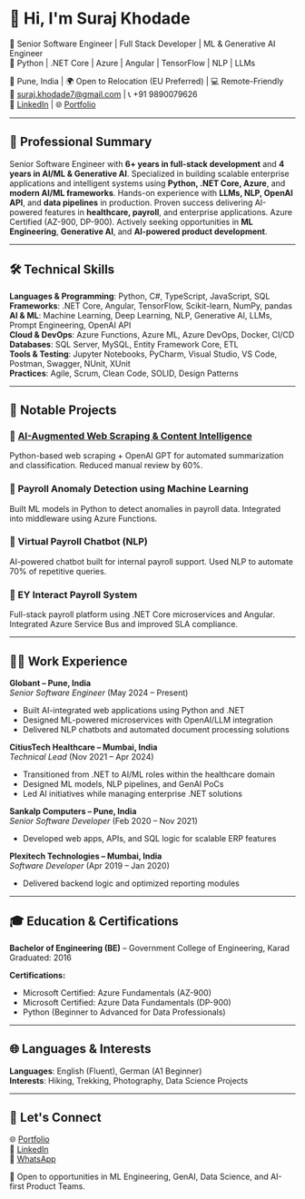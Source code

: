 # 👋 Hi, I'm Suraj Khodade

🚀 Senior Software Engineer | Full Stack Developer | ML & Generative AI Engineer  
🧠 Python | .NET Core | Azure | Angular | TensorFlow | NLP | LLMs  

📍 Pune, India | 🌍 Open to Relocation (EU Preferred) | 💻 Remote-Friendly  
📧 [suraj.khodade7@gmail.com](mailto:suraj.khodade7@gmail.com) | 📞 +91 9890079626  
🔗 [LinkedIn](https://linkedin.com/in/surajkhodade) | 🌐 [Portfolio](https://dev-persona.vercel.app)

---

## 💼 Professional Summary

Senior Software Engineer with **6+ years in full-stack development** and **4 years in AI/ML & Generative AI**. Specialized in building scalable enterprise applications and intelligent systems using **Python, .NET Core, Azure**, and **modern AI/ML frameworks**. Hands-on experience with **LLMs, NLP, OpenAI API**, and **data pipelines** in production. Proven success delivering AI-powered features in **healthcare, payroll**, and enterprise applications. Azure Certified (AZ-900, DP-900). Actively seeking opportunities in **ML Engineering**, **Generative AI**, and **AI-powered product development**.

---

## 🛠️ Technical Skills

**Languages & Programming**: Python, C#, TypeScript, JavaScript, SQL  
**Frameworks**: .NET Core, Angular, TensorFlow, Scikit-learn, NumPy, pandas  
**AI & ML**: Machine Learning, Deep Learning, NLP, Generative AI, LLMs, Prompt Engineering, OpenAI API  
**Cloud & DevOps**: Azure Functions, Azure ML, Azure DevOps, Docker, CI/CD  
**Databases**: SQL Server, MySQL, Entity Framework Core, ETL  
**Tools & Testing**: Jupyter Notebooks, PyCharm, Visual Studio, VS Code, Postman, Swagger, NUnit, XUnit  
**Practices**: Agile, Scrum, Clean Code, SOLID, Design Patterns

---

## 🧩 Notable Projects

### 🔹 [AI-Augmented Web Scraping & Content Intelligence](https://dev-persona.vercel.app)
Python-based web scraping + OpenAI GPT for automated summarization and classification. Reduced manual review by 60%.

### 🔹 Payroll Anomaly Detection using Machine Learning
Built ML models in Python to detect anomalies in payroll data. Integrated into middleware using Azure Functions.

### 🔹 Virtual Payroll Chatbot (NLP)
AI-powered chatbot built for internal payroll support. Used NLP to automate 70% of repetitive queries.

### 🔹 EY Interact Payroll System
Full-stack payroll platform using .NET Core microservices and Angular. Integrated Azure Service Bus and improved SLA compliance.

---

## 👨‍💻 Work Experience

**Globant – Pune, India**  
*Senior Software Engineer* (May 2024 – Present)  
- Built AI-integrated web applications using Python and .NET  
- Designed ML-powered microservices with OpenAI/LLM integration  
- Delivered NLP chatbots and automated document processing solutions  

**CitiusTech Healthcare – Mumbai, India**  
*Technical Lead* (Nov 2021 – Apr 2024)  
- Transitioned from .NET to AI/ML roles within the healthcare domain  
- Designed ML models, NLP pipelines, and GenAI PoCs  
- Led AI initiatives while managing enterprise .NET solutions  

**Sankalp Computers – Pune, India**  
*Senior Software Developer* (Feb 2020 – Nov 2021)  
- Developed web apps, APIs, and SQL logic for scalable ERP features  

**Plexitech Technologies – Mumbai, India**  
*Software Developer* (Apr 2019 – Jan 2020)  
- Delivered backend logic and optimized reporting modules  

---

## 🎓 Education & Certifications

**Bachelor of Engineering (BE)** – Government College of Engineering, Karad  
Graduated: 2016

**Certifications:**  
- Microsoft Certified: Azure Fundamentals (AZ-900)  
- Microsoft Certified: Azure Data Fundamentals (DP-900)  
- Python (Beginner to Advanced for Data Professionals)  

---

## 🌐 Languages & Interests

**Languages**: English (Fluent), German (A1 Beginner)  
**Interests**: Hiking, Trekking, Photography, Data Science Projects

---

## 🤝 Let's Connect

🌐 [Portfolio](https://dev-persona.vercel.app)  
💼 [LinkedIn](https://linkedin.com/in/surajkhodade)  
📱 [WhatsApp](https://wa.me/919890079626)  

💬 Open to opportunities in ML Engineering, GenAI, Data Science, and AI-first Product Teams.
